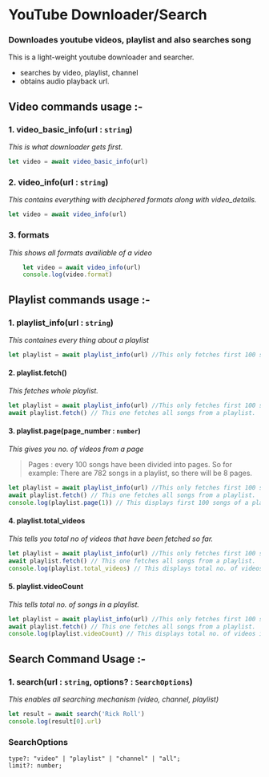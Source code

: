 # YouTube Downloader/Search
### Downloades youtube videos, playlist and also searches song

This is a light-weight youtube downloader and searcher.

- searches by video, playlist, channel
- obtains audio playback url.

## Video commands usage :-
### 1. video_basic_info(url : `string`)
*This is what downloader gets first.*
```js
let video = await video_basic_info(url)
```
### 2. video_info(url : `string`)
*This contains everything with deciphered formats along with video_details.*
```js
let video = await video_info(url)
```
### 3. formats 
*This shows all formats availiable of a video*
```js
    let video = await video_info(url)
    console.log(video.format)
```

## Playlist commands usage :-
### 1. playlist_info(url : `string`)
*This containes every thing about a playlist*
```js
let playlist = await playlist_info(url) //This only fetches first 100 songs from a playlist
```

#### 2. playlist.fetch()
*This fetches whole playlist.*
```js
let playlist = await playlist_info(url) //This only fetches first 100 songs from a playlist
await playlist.fetch() // This one fetches all songs from a playlist.
```
#### 3. playlist.page(page_number : `number`)
*This gives you no. of videos from a page*
> Pages : every 100 songs have been divided into pages. 
> So for example: There are 782 songs in a playlist, so there will be 8 pages.

```js
let playlist = await playlist_info(url) //This only fetches first 100 songs from a playlist
await playlist.fetch() // This one fetches all songs from a playlist.
console.log(playlist.page(1)) // This displays first 100 songs of a playlist
```
#### 4. playlist.total_videos
*This tells you total no of videos that have been fetched so far.*
```js
let playlist = await playlist_info(url) //This only fetches first 100 songs from a playlist
await playlist.fetch() // This one fetches all songs from a playlist.
console.log(playlist.total_videos) // This displays total no. of videos fetched so far.
```
#### 5. playlist.videoCount
*This tells total no. of songs in a playlist.*
```js
let playlist = await playlist_info(url) //This only fetches first 100 songs from a playlist
await playlist.fetch() // This one fetches all songs from a playlist.
console.log(playlist.videoCount) // This displays total no. of videos in a playlist
```

## Search Command Usage :-
### 1. search(url : `string`, options? : `SearchOptions`)
*This enables all searching mechanism (video, channel, playlist)*
```js
let result = await search('Rick Roll')
console.log(result[0].url)
```
### SearchOptions 
```
type?: "video" | "playlist" | "channel" | "all";
limit?: number;
```

